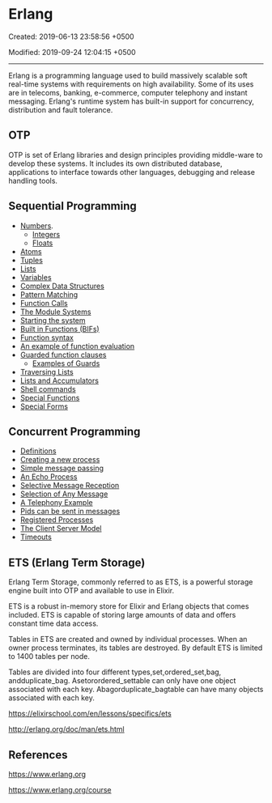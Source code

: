 # Erlang

Created: 2019-06-13 23:58:56 +0500

Modified: 2019-09-24 12:04:15 +0500

---

Erlang is a programming language used to build massively scalable soft real-time systems with requirements on high availability. Some of its uses are in telecoms, banking, e-commerce, computer telephony and instant messaging. Erlang's runtime system has built-in support for concurrency, distribution and fault tolerance.

## OTP

OTP is set of Erlang libraries and design principles providing middle-ware to develop these systems. It includes its own distributed database, applications to interface towards other languages, debugging and release handling tools.

## Sequential Programming

- [Numbers](https://www.erlang.org/course/sequential-programming#numbers).
  - [Integers](https://www.erlang.org/course/sequential-programming#integers)
  - [Floats](https://www.erlang.org/course/sequential-programming#floats)
- [Atoms](https://www.erlang.org/course/sequential-programming#atoms)
- [Tuples](https://www.erlang.org/course/sequential-programming#tuples)
- [Lists](https://www.erlang.org/course/sequential-programming#lists)
- [Variables](https://www.erlang.org/course/sequential-programming#variables)
- [Complex Data Structures](https://www.erlang.org/course/sequential-programming#complex)
- [Pattern Matching](https://www.erlang.org/course/sequential-programming#patterns)
- [Function Calls](https://www.erlang.org/course/sequential-programming#functions)
- [The Module Systems](https://www.erlang.org/course/sequential-programming#modules)
- [Starting the system](https://www.erlang.org/course/sequential-programming#starting)
- [Built in Functions (BIFs)](https://www.erlang.org/course/sequential-programming#bifs)
- [Function syntax](https://www.erlang.org/course/sequential-programming#funcsyntax)
- [An example of function evaluation](https://www.erlang.org/course/sequential-programming#evaluation)
- [Guarded function clauses](https://www.erlang.org/course/sequential-programming#guardedfuncs)
  - [Examples of Guards](https://www.erlang.org/course/sequential-programming#guardexample)
- [Traversing Lists](https://www.erlang.org/course/sequential-programming#listtrav)
- [Lists and Accumulators](https://www.erlang.org/course/sequential-programming#listacc)
- [Shell commands](https://www.erlang.org/course/sequential-programming#shell)
- [Special Functions](https://www.erlang.org/course/sequential-programming#specialfuncs)
- [Special Forms](https://www.erlang.org/course/sequential-programming#specialforms)

## Concurrent Programming

- [Definitions](https://www.erlang.org/course/concurrent-programming#defs)
- [Creating a new process](https://www.erlang.org/course/concurrent-programming#newproc)
- [Simple message passing](https://www.erlang.org/course/concurrent-programming#messages)
- [An Echo Process](https://www.erlang.org/course/concurrent-programming#echo)
- [Selective Message Reception](https://www.erlang.org/course/concurrent-programming#select)
- [Selection of Any Message](https://www.erlang.org/course/concurrent-programming#selectany)
- [A Telephony Example](https://www.erlang.org/course/concurrent-programming#telephone)
- [Pids can be sent in messages](https://www.erlang.org/course/concurrent-programming#pidmsg)
- [Registered Processes](https://www.erlang.org/course/concurrent-programming#registered)
- [The Client Server Model](https://www.erlang.org/course/concurrent-programming#clientserver)
- [Timeouts](https://www.erlang.org/course/concurrent-programming#timeouts)

## ETS (Erlang Term Storage)

Erlang Term Storage, commonly referred to as ETS, is a powerful storage engine built into OTP and available to use in Elixir.

ETS is a robust in-memory store for Elixir and Erlang objects that comes included. ETS is capable of storing large amounts of data and offers constant time data access.

Tables in ETS are created and owned by individual processes. When an owner process terminates, its tables are destroyed. By default ETS is limited to 1400 tables per node.

Tables are divided into four different types,set,ordered_set,bag, andduplicate_bag. Asetorordered_settable can only have one object associated with each key. Abagorduplicate_bagtable can have many objects associated with each key.

<https://elixirschool.com/en/lessons/specifics/ets>

<http://erlang.org/doc/man/ets.html>

## References

<https://www.erlang.org>

<https://www.erlang.org/course>
